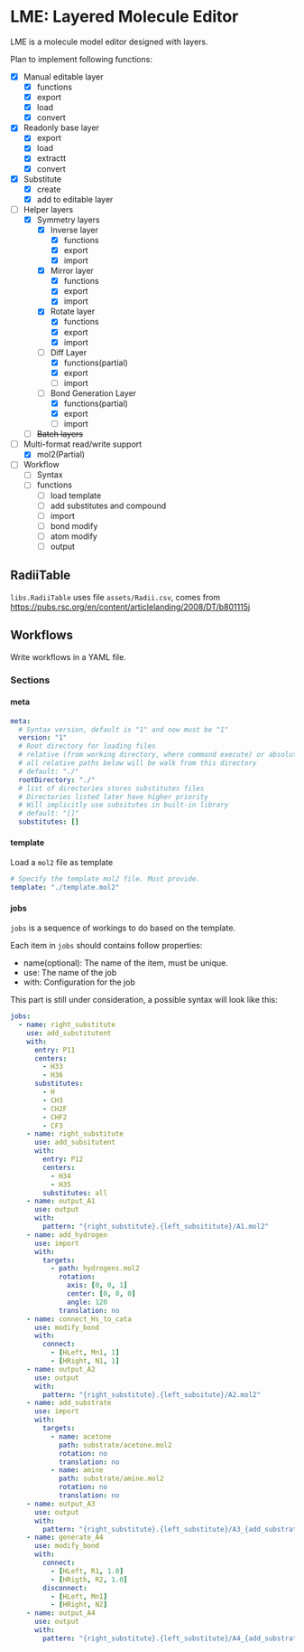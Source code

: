 # LME: Layered Molecule Editor

LME is a molecule model editor designed with layers.

Plan to implement following functions:

- [x] Manual editable layer
  - [x] functions
  - [x] export
  - [x] load
  - [x] convert
- [x] Readonly base layer
  - [x] export
  - [x] load
  - [x] extractt
  - [x] convert
- [x] Substitute
  - [x] create
  - [x] add to editable layer
- [ ] Helper layers
  - [x] Symmetry layers
    - [x] Inverse layer
      - [x] functions
      - [x] export
      - [x] import
    - [x] Mirror layer
      - [x] functions
      - [x] export
      - [x] import
    - [x] Rotate layer 
      - [x] functions
      - [x] export
      - [x] import
    - [ ] Diff Layer
      - [x] functions(partial)
      - [x] export
      - [ ] import
    - [ ] Bond Generation Layer
      - [x] functions(partial)
      - [x] export
      - [ ] import
  - [ ] ~~Batch layers~~
- [ ] Multi-format read/write support
  - [x] mol2(Partial)
- [ ] Workflow
  - [ ] Syntax
  - [ ] functions
    - [ ] load template
    - [ ] add substitutes and compound
    - [ ] import
    - [ ] bond modify
    - [ ] atom modify
    - [ ] output

## RadiiTable

`libs.RadiiTable` uses file `assets/Radii.csv`, comes from <https://pubs.rsc.org/en/content/articlelanding/2008/DT/b801115j>

## Workflows

Write workflows in a YAML file.

### Sections

#### meta

```yaml
meta:
  # Syntax version, default is "1" and now must be "1"
  version: "1"
  # Root directory for loading files
  # relative (from working directory, where command execute) or absolute
  # all relative paths below will be walk from this directory
  # default: "./"
  rootDirectory: "./"
  # list of directories stores substitutes files
  # Directories listed later have higher priority
  # Will implicitly use subsitutes in built-in library
  # default: "[]"
  substitutes: []
```

#### template

Load a `mol2` file as template

```yaml
# Specify the template mol2 file. Must provide.
template: "./template.mol2"
```

#### jobs

`jobs` is a sequence of workings to do based on the template.

Each item in `jobs` should contains follow properties:

- name(optional): The name of the item, must be unique.
- use: The name of the job
- with: Configuration for the job

This part is still under consideration, a possible syntax will look like this:

```yaml
jobs:
  - name: right_substitute
    use: add_substitutent
    with:
      entry: P11
      centers:
        - H33
        - H36
      substitutes:
        - H
        - CH3
        - CH2F
        - CHF2
        - CF3
    - name: right_substitute
      use: add_subsitutent
      with:
        entry: P12
        centers:
          - H34
          - H35
        substitutes: all
    - name: output_A1
      use: output
      with:
        pattern: "{right_substitute}.{left_subsititute}/A1.mol2"
    - name: add_hydrogen
      use: import
      with:
        targets: 
          - path: hydrogens.mol2
            rotation:
              axis: [0, 0, 1]
              center: [0, 0, 0]
              angle: 120
            translation: no
    - name: connect_Hs_to_cata
      use: modify_bond
      with:
        connect:
          - [HLeft, Mn1, 1]
          - [HRight, N1, 1]
    - name: output_A2
      use: output
      with:
        pattern: "{right_substitute}.{left_subsitute}/A2.mol2"
    - name: add_substrate
      use: import
      with:
        targets:
          - name: acetone
            path: substrate/acetone.mol2
            rotation: no
            translation: no
          - name: amine
            path: substrate/amine.mol2
            rotation: no
            translation: no
    - name: output_A3
      use: output
      with:
        pattern: "{right_substitute}.{left_substitute}/A3_{add_substrate}.mol2"
    - name: generate_A4
      use: modify_bond
      with:
        connect:
          - [HLeft, R1, 1.0]
          - [HRigth, R2, 1.0]
        disconnect:
          - [HLeft, Mn1]
          - [HRight, N2]
    - name: output_A4
      use: output
      with:
        pattern: "{right_substitute}.{left_substitute}/A4_{add_substrate}.mol2"
```
<!-- 
#### add_subsitute (job)

#### import (job)

#### add_atom (job)

#### modify_atom (job)

#### modify_bond (job)

#### output (job) -->